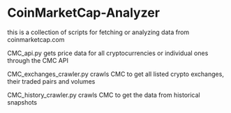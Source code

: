 # CoinMarketCap-Analyzer

this is a collection of scripts for fetching or analyzing data from coinmarketcap.com

CMC_api.py gets price data for all cryptocurrencies or individual ones through the CMC API

CMC_exchanges_crawler.py crawls CMC to get all listed crypto exchanges, their traded pairs and volumes

CMC_history_crawler.py crawls CMC to get the data from historical snapshots
